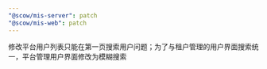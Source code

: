 ```yaml
---
"@scow/mis-server": patch
"@scow/mis-web": patch
---
```


修改平台用户列表只能在第一页搜索用户问题；为了与租户管理的用户界面搜索统一，平台管理用户界面修改为模糊搜索
